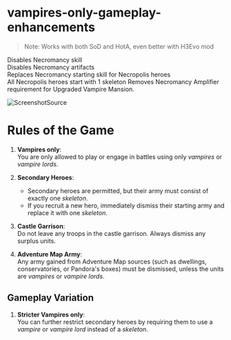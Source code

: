 # vampires-only-gameplay-enhancements
> Note: Works with both SoD and HotA, even better with H3Evo mod

Disables Necromancy skill  
Disables Necromancy artifacts  
Replaces Necromancy starting skill for Necropolis heroes  
All Necropolis heroes start with 1 skeleton 
Removes Necromancy Amplifier requirement for Upgraded Vampire Mansion. 

![ScreenshotSource](https://github.com/vcmi-mods/vampires-only-gameplay-enhancements/assets/15194321/11eee07a-d40f-41f3-b96c-bee8d7740f35)


# Rules of the Game

1. **Vampires only**:  
   You are only allowed to play or engage in battles using only *vampires* or *vampire lords*.  

2. **Secondary Heroes**:  
   - Secondary heroes are permitted, but their army must consist of exactly one *skeleton*.  
   - If you recruit a new hero, immediately dismiss their starting army and replace it with one *skeleton*.  

3. **Castle Garrison**:  
   Do not leave any troops in the castle garrison. Always dismiss any surplus units.  

4. **Adventure Map Army**:  
   Any army gained from Adventure Map sources (such as dwellings, conservatories, or Pandora's boxes) must be dismissed, unless the units are *vampires* or *vampire lords*.  

## Gameplay Variation

1. **Stricter Vampires only**:  
You can further restrict secondary heroes by requiring them to use a *vampire* or *vampire lord* instead of a *skeleton*.  


